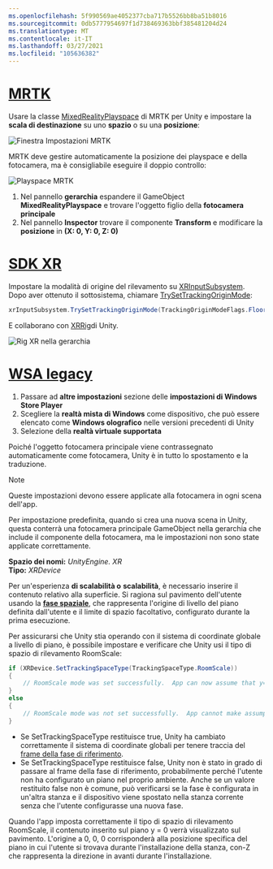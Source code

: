 ```yaml
---
ms.openlocfilehash: 5f990569ae4052377cba717b5526bb8ba51b8016
ms.sourcegitcommit: 0db5777954697f1d738469363bbf385481204d24
ms.translationtype: MT
ms.contentlocale: it-IT
ms.lasthandoff: 03/27/2021
ms.locfileid: "105636382"
---
```

# <a name="mrtk"></a>[MRTK](#tab/mrtk)
<!-- NEVER CHANGE THE ABOVE LINE! -->

Usare la classe [MixedRealityPlayspace](https://docs.microsoft.com/dotnet/api/microsoft.mixedreality.toolkit.mixedrealityplayspace) di MRTK per Unity e impostare la **scala di destinazione** su uno **spazio** o su una **posizione**:

![Finestra Impostazioni MRTK](../../images/mrtk-target-scale.png)

MRTK deve gestire automaticamente la posizione dei playspace e della fotocamera, ma è consigliabile eseguire il doppio controllo:

![Playspace MRTK](../../images/mrtk-playspace.png)

1. Nel pannello **gerarchia** espandere il GameObject **MixedRealityPlayspace** e trovare l'oggetto figlio della **fotocamera principale**
2. Nel pannello **Inspector** trovare il componente **Transform** e modificare la **posizione** in **(X: 0, Y: 0, Z: 0)**

# <a name="xr-sdk"></a>[SDK XR](#tab/xr)
<!-- NEVER CHANGE THE ABOVE LINE! -->

Impostare la modalità di origine del rilevamento su [XRInputSubsystem](https://docs.unity3d.com/Documentation/ScriptReference/XR.XRInputSubsystem.html). Dopo aver ottenuto il sottosistema, chiamare [TrySetTrackingOriginMode](https://docs.unity3d.com/Documentation/ScriptReference/XR.XRInputSubsystem.TrySetTrackingOriginMode.html):

```cs
xrInputSubsystem.TrySetTrackingOriginMode(TrackingOriginModeFlags.Floor);
```

E collaborano con [XRRig](https://docs.unity3d.com/Manual/configuring-project-for-xr.html)di Unity.

![Rig XR nella gerarchia](../../images/xrsdk-xrrig.png)

# <a name="legacy-wsa"></a>[WSA legacy](#tab/wsa)
<!-- NEVER CHANGE THE ABOVE LINE! -->

1. Passare ad **altre impostazioni** sezione delle **impostazioni di Windows Store Player**
2. Scegliere la **realtà mista di Windows** come dispositivo, che può essere elencato come **Windows olografico** nelle versioni precedenti di Unity
3. Selezione della **realtà virtuale supportata**

Poiché l'oggetto fotocamera principale viene contrassegnato automaticamente come fotocamera, Unity è in tutto lo spostamento e la traduzione.

>[!NOTE]
>Queste impostazioni devono essere applicate alla fotocamera in ogni scena dell'app.
>
>Per impostazione predefinita, quando si crea una nuova scena in Unity, questa conterrà una fotocamera principale GameObject nella gerarchia che include il componente della fotocamera, ma le impostazioni non sono state applicate correttamente.

**Spazio dei nomi:** *UnityEngine. XR*<br>
**Tipo:** *XRDevice*

Per un'esperienza **di scalabilità o** **scalabilità**, è necessario inserire il contenuto relativo alla superficie. Si ragiona sul pavimento dell'utente usando la **[fase spaziale](../../../../design/coordinate-systems.md#spatial-coordinate-systems)**, che rappresenta l'origine di livello del piano definita dall'utente e il limite di spazio facoltativo, configurato durante la prima esecuzione.

Per assicurarsi che Unity stia operando con il sistema di coordinate globale a livello di piano, è possibile impostare e verificare che Unity usi il tipo di spazio di rilevamento RoomScale:

```cs
if (XRDevice.SetTrackingSpaceType(TrackingSpaceType.RoomScale))
{
    // RoomScale mode was set successfully.  App can now assume that y=0 in Unity world coordinate represents the floor.
}
else
{
    // RoomScale mode was not set successfully.  App cannot make assumptions about where the floor plane is.
}
```

* Se SetTrackingSpaceType restituisce true, Unity ha cambiato correttamente il sistema di coordinate globali per tenere traccia del [frame della fase di riferimento](../../../../design/coordinate-systems.md#spatial-coordinate-systems).
* Se SetTrackingSpaceType restituisce false, Unity non è stato in grado di passare al frame della fase di riferimento, probabilmente perché l'utente non ha configurato un piano nel proprio ambiente. Anche se un valore restituito false non è comune, può verificarsi se la fase è configurata in un'altra stanza e il dispositivo viene spostato nella stanza corrente senza che l'utente configurasse una nuova fase.

Quando l'app imposta correttamente il tipo di spazio di rilevamento RoomScale, il contenuto inserito sul piano y = 0 verrà visualizzato sul pavimento. L'origine a 0, 0, 0 corrisponderà alla posizione specifica del piano in cui l'utente si trovava durante l'installazione della stanza, con-Z che rappresenta la direzione in avanti durante l'installazione.